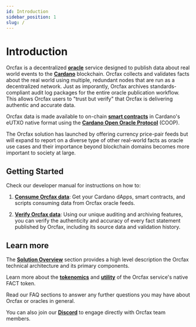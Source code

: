 ```yaml
---
id: Introduction
sidebar_position: 1
slug: /
---
```


# Introduction

Orcfax is a decentralized **[oracle][oracle-1]** service
designed to publish data about real world events to the
**[Cardano][cardano-1]** blockchain. Orcfax collects and validates facts about
the real world using multiple, redundant nodes that are run as a decentralized
network. Just as imporantly, Orcfax archives standards-compliant audit log
packages for the entire oracle publication workflow. This allows Orcfax users to
"trust but verify" that Orcfax is delivering authentic and accurate data.

Orcfax data is made available to on-chain **[smart contracts][smart-1]** in
Cardano's eUTXO native format using the
**[Cardano Open Oracle Protocol][coop-1]** (COOP).

The Orcfax solution has launched by offering currency price-pair feeds but will
expand to report on a diverse type of other real-world facts as oracle use cases
and their importance beyond blockchain domains becomes more important to society
at large.

[oracle-1]: oracle-basics#what-is-an-oracle
[cardano-1]: https://medium.com/coinmonks/why-cardano-in-2023-b481846028bc
[smart-1]: oracle-basics#what-is-a-smart-contract
[coop-1]: solution-overview#coop

## Getting Started

Check our developer manual for instructions on how to:

1. **[Consume Orcfax data](consume)**: Get your Cardano dApps, smart contracts,
and scripts consuming data from Orcfax oracle feeds.

1. **[Verify Orcfax data](verify)**: Using our unique auditing and archiving
features, you can verify the authenticity and accuracy of every fact statement
published by Orcfax, including its source data and validation history.

## Learn more

The **[Solution Overview](solution-overview)** section provides a high level
description the Orcfax technical architecture and its primary components.

Learn more about the **[tokenomics](tokenomics)** and
**[utility](utility-token)** of the Orcfax service's native FACT token.

Read our FAQ sections to answer any further questions you may have about Orcfax
or oracles in general.

You can also join our **[Discord][Discord-1]** to engage directly
with Orcfax team members.

[Discord-1]: https://dsc.gg/orcfax
